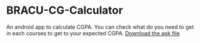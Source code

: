 # BRACU-CG-Calculator
An android app to calculate CGPA. You can check what do you need to get in each courses to get to your expected CGPA.
<a href="CGEmu/app/release/app-release.apk" download>Download the apk file</a>
